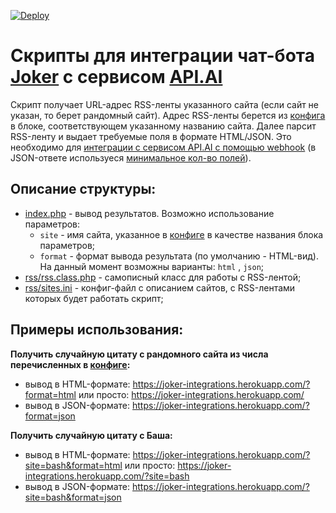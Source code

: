 [![Deploy](https://www.herokucdn.com/deploy/button.svg)](https://heroku.com/deploy)

# Скрипты для интеграции чат-бота [Joker](https://joker-site.herokuapp.com/) с сервисом [API.AI](https://api.ai/)
Скрипт получает URL-адрес RSS-ленты указанного сайта (если сайт не указан, то берет рандомный сайт). Адрес RSS-ленты берется из [конфига](rss/sites.ini) в блоке, соответствующем указанному названию сайта. Далее парсит RSS-ленту и выдает требуемые поля в формате HTML/JSON.
Это необходимо для [интеграции с сервисом API.AI с помощью webhook](https://docs.api.ai/docs/webhook) (в JSON-ответе используеся [минимальное кол-во полей](https://docs.api.ai/docs/webhook#section-format-of-response-from-the-service)).

## Описание структуры:
  - [index.php](index.php) - вывод результатов. Возможно использование параметров:
    - `site` - имя сайта, указанное в [конфиге](rss/sites.ini) в качестве названия блока параметров;
    - `format` - формат вывода результата (по умолчанию - HTML-вид). На данный момент возможны варианты: `html` , `json`;
  - [rss/rss.class.php](rss/rss.class.php) - самописный класс для работы с RSS-лентой;
  - [rss/sites.ini](rss/sites.ini) - конфиг-файл с описанием сайтов, с RSS-лентами которых будет работать скрипт;

## Примеры использования: 
**Получить случайную цитату с рандомного сайта из числа перечисленных в [конфиге](rss/sites.ini):**
  - вывод в HTML-формате: https://joker-integrations.herokuapp.com/?format=html или просто: https://joker-integrations.herokuapp.com/
  - вывод в JSON-формате: https://joker-integrations.herokuapp.com/?format=json

**Получить случайную цитату с Баша:**
  - вывод в HTML-формате: https://joker-integrations.herokuapp.com/?site=bash&format=html или просто: https://joker-integrations.herokuapp.com/?site=bash
  - вывод в JSON-формате: https://joker-integrations.herokuapp.com/?site=bash&format=json
